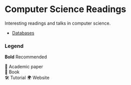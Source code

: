 # Computer Science Readings

Interesting readings and talks in computer science.

* [Databases](databases.md)

### Legend

**Bold** Recommended

📄 Academic paper  
📖 Book  
🛠 Tutorial
🌍 Website 